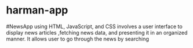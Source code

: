 # harman-app
#NewsApp using HTML, JavaScript, and CSS involves a user interface to display news articles ,fetching news data, and presenting it in an organized manner. It allows user to go through the news by searching
